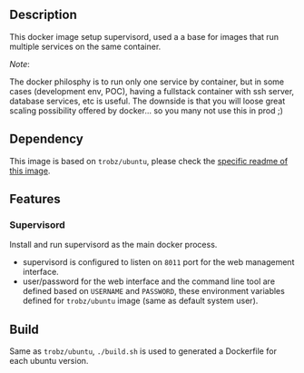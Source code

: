 ## Description

This docker image setup supervisord, used a a base for images that run multiple services on the same container.

*Note*:

The docker philosphy is to run only one service by container, but in some cases (development env, POC), having a
fullstack container with ssh server, database services, etc is useful.
The downside is that you will loose great scaling possibility offered by docker... so you many not use this in prod ;)

## Dependency

This image is based on `trobz/ubuntu`, please check the [specific readme of this image](https://registry.hub.docker.com/u/trobz/ubuntu/).

## Features

### Supervisord

Install and run supervisord as the main docker process.

- supervisord is configured to listen on `8011` port for the web management interface.
- user/password for the web interface and the command line tool are defined based on `USERNAME` and `PASSWORD`,
these environment variables defined for `trobz/ubuntu` image (same as default system user).

## Build

Same as `trobz/ubuntu`, `./build.sh` is used to generated a Dockerfile for each ubuntu version.